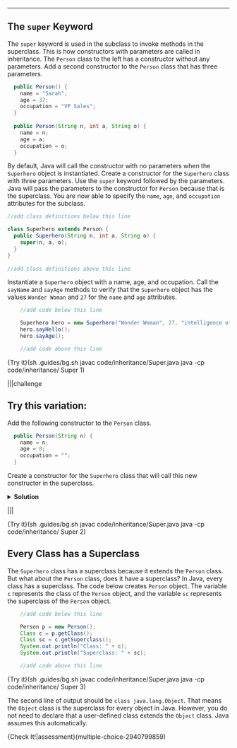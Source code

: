 ----------

## The `super` Keyword

The `super` keyword is used in the subclass to invoke methods in the superclass. This is how constructors with parameters are called in inheritance. The `Person` class to the left has a constructor without any parameters. Add a second constructor to the `Person` class that has three parameters.

```java
  public Person() {
    name = "Sarah";
    age = 37;
    occupation = "VP Sales";
  }
  
  public Person(String n, int a, String o) {
    name = n;
    age = a;
    occupation = o;
  }
```

By default, Java will call the constructor with no parameters when the `Superhero` object is instantiated. Create a constructor for the `Superhero` class with three parameters. Use the `super` keyword followed by the parameters. Java will pass the parameters to the constructor for `Person` because that is the superclass. You are now able to specify the `name`, `age`, and `occupation` attributes for the subclass.

```java
//add class definitions below this line

class Superhero extends Person {
  public Superhero(String n, int a, String o) {
    super(n, a, o);
  }
}
  
//add class definitions above this line
```

Instantiate a `Superhero` object with a name, age, and occupation. Call the `sayName` and `sayAge` methods to verify that the `Superhero` object has the values `Wonder Woman` and `27` for the `name` and `age` attributes.

```java
    //add code below this line

    Superhero hero = new Superhero("Wonder Woman", 27, "intelligence officer");
    hero.sayHello();
    hero.sayAge();

    //add code above this line
```

{Try it}(sh .guides/bg.sh javac code/inheritance/Super.java java -cp code/inheritance/ Super 1)

|||challenge
## Try this variation:
Add the following constructor to the `Person` class. 

```java
  public Person(String n) {
    name = n;
    age = 0;
    occupation = "";
  }
```

Create a constructor for the `Superhero` class that will call this new constructor in the superclass.

<details>
  <summary><strong>Solution</strong></summary>
  
  ```java
    public Superhero(String n) {
      super(n);
    }
  ```
</details>

|||

{Try it}(sh .guides/bg.sh javac code/inheritance/Super.java java -cp code/inheritance/ Super 2)

## Every Class has a Superclass

The `Superhero` class has a superclass because it extends the `Person` class. But what about the `Person` class, does it have a superclass? In Java, every class has a superclass. The code below creates `Person` object. The variable `c` represents the class of the `Person` object, and the variable `sc` represents the superclass of the `Person` object.

```java
    //add code below this line

    Person p = new Person();
    Class c = p.getClass();
    Class sc = c.getSuperclass();
    System.out.println("Class: " + c);
    System.out.println("Superclass: " + sc);

    //add code above this line
```

{Try it}(sh .guides/bg.sh javac code/inheritance/Super.java java -cp code/inheritance/ Super 3)

The second line of output should be `class java.lang.Object`. That means the `Object` class is the superclass for every object in Java. However, you do not need to declare that a user-defined class extends the `Object` class. Java assumes this automatically.

{Check It!|assessment}(multiple-choice-2940799859)
